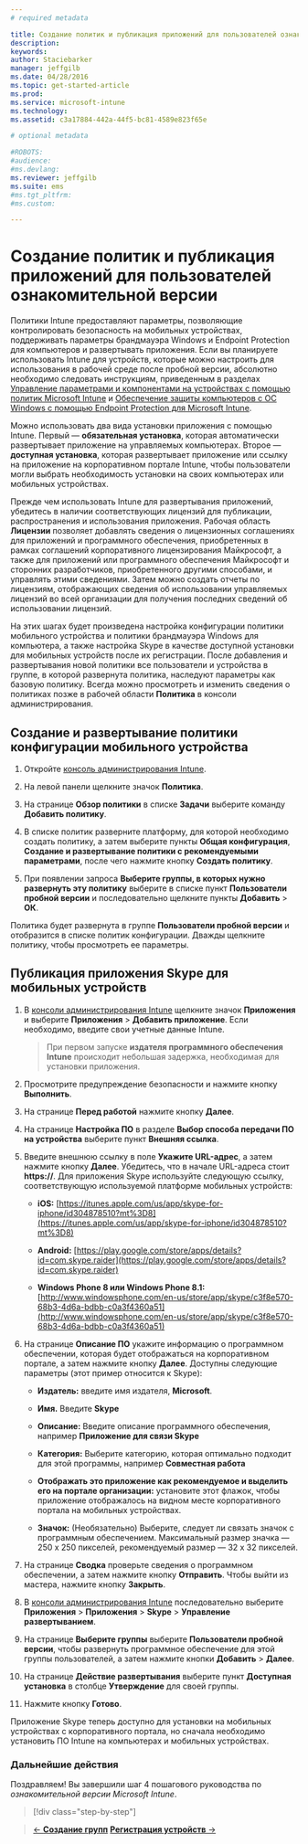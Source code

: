 ```yaml
---
# required metadata

title: Создание политик и публикация приложений для пользователей ознакомительной версии | Microsoft Intune
description:
keywords:
author: Staciebarker
manager: jeffgilb
ms.date: 04/28/2016
ms.topic: get-started-article
ms.prod:
ms.service: microsoft-intune
ms.technology:
ms.assetid: c3a17884-442a-44f5-bc81-4589e823f65e

# optional metadata

#ROBOTS:
#audience:
#ms.devlang:
ms.reviewer: jeffgilb
ms.suite: ems
#ms.tgt_pltfrm:
#ms.custom:

---
```



# Создание политик и публикация приложений для пользователей ознакомительной версии
Политики Intune предоставляют параметры, позволяющие контролировать безопасность на мобильных устройствах, поддерживать параметры брандмауэра Windows и Endpoint Protection для компьютеров и развертывать приложения. Если вы планируете использовать Intune для устройств, которые можно настроить для использования в рабочей среде после пробной версии, абсолютно необходимо следовать инструкциям, приведенным в разделах [Управление параметрами и компонентами на устройствах с помощью политик Microsoft Intune](/intune/deploy-use/manage-settings-and-features-on-your-devices-with-microsoft-intune-policies) и [Обеспечение защиты компьютеров с ОС Windows с помощью Endpoint Protection для Microsoft Intune](/intune/deploy-use/help-secure-windows-pcs-with-endpoint-protection-for-microsoft-intune).

Можно использовать два вида установки приложения с помощью Intune. Первый — **обязательная установка**, которая автоматически развертывает приложение на управляемых компьютерах. Второе — **доступная установка**, которая развертывает приложение или ссылку на приложение на корпоративном портале Intune, чтобы пользователи могли выбрать необходимость установки на своих компьютерах или мобильных устройствах.

Прежде чем использовать Intune для развертывания приложений, убедитесь в наличии соответствующих лицензий для публикации, распространения и использования приложения. Рабочая область **Лицензии** позволяет добавлять сведения о лицензионных соглашениях для приложений и программного обеспечения, приобретенных в рамках соглашений корпоративного лицензирования Майкрософт, а также для приложений или программного обеспечения Майкрософт и сторонних разработчиков, приобретенного другими способами, и управлять этими сведениями. Затем можно создать отчеты по лицензиям, отображающих сведения об использовании управляемых лицензий во всей организации для получения последних сведений об использовании лицензий.

На этих шагах будет произведена настройка конфигурации политики мобильного устройства и политики брандмауэра Windows для компьютера, а также настройка Skype в качестве доступной установки для мобильных устройств после их регистрации. После добавления и развертывания новой политики все пользователи и устройства в группе, в которой развернута политика, наследуют параметры как базовую политику. Всегда можно просмотреть и изменить сведения о политиках позже в рабочей области **Политика** в консоли администрирования.

## Создание и развертывание политики конфигурации мобильного устройства

1.  Откройте [консоль администрирования Intune](https://manage.microsoft.com/).

2.  На левой панели щелкните значок **Политика**.

3.  На странице **Обзор политики** в списке **Задачи** выберите команду **Добавить политику**.

4.  В списке политик разверните платформу, для которой необходимо создать политику, а затем выберите пункты **Общая конфигурация**, **Создание и развертывание политики с рекомендуемыми параметрами**, после чего нажмите кнопку **Создать политику**.

5.  При появлении запроса **Выберите группы, в которых нужно развернуть эту политику** выберите в списке пункт **Пользователи пробной версии** и последовательно щелкните пункты **Добавить** &gt; **ОК**.

Политика будет развернута в группе **Пользователи пробной версии** и отобразится в списке политик конфигурации. Дважды щелкните политику, чтобы просмотреть ее параметры.

## Публикация приложения Skype для мобильных устройств

1.  В [консоли администрирования Intune](https://manage.microsoft.com/) щелкните значок **Приложения** и выберите **Приложения** &gt; **Добавить приложение**. Если необходимо, введите свои учетные данные Intune.

    > При первом запуске **издателя программного обеспечения Intune** происходит небольшая задержка, необходимая для установки приложения.

2.  Просмотрите предупреждение безопасности и нажмите кнопку **Выполнить**.

3.  На странице **Перед работой** нажмите кнопку **Далее**.

4.  На странице **Настройка ПО** в разделе **Выбор способа передачи ПО на устройства** выберите пункт **Внешняя ссылка**.

5.  Введите внешнюю ссылку в поле **Укажите URL-адрес**, а затем нажмите кнопку **Далее**. Убедитесь, что в начале URL-адреса стоит **https://**. Для приложения Skype используйте следующую ссылку, соответствующую используемой платформе мобильных устройств:

    -   **iOS:** [https://itunes.apple.com/us/app/skype-for-iphone/id304878510?mt%3D8](https://itunes.apple.com/us/app/skype-for-iphone/id304878510?mt%3D8)

    -   **Android:** [https://play.google.com/store/apps/details?id=com.skype.raider](https://play.google.com/store/apps/details?id=com.skype.raider)

    -   **Windows Phone 8 или Windows Phone 8.1:** [http://www.windowsphone.com/en-us/store/app/skype/c3f8e570-68b3-4d6a-bdbb-c0a3f4360a51](http://www.windowsphone.com/en-us/store/app/skype/c3f8e570-68b3-4d6a-bdbb-c0a3f4360a51)

6.  На странице **Описание ПО** укажите информацию о программном обеспечении, которая будет отображаться на корпоративном портале, а затем нажмите кнопку **Далее**. Доступны следующие параметры (этот пример относится к Skype):

    -   **Издатель:** введите имя издателя, **Microsoft**.

    -   **Имя.** Введите **Skype**

    -   **Описание:** Введите описание программного обеспечения, например **Приложение для связи Skype**

    -   **Категория:** Выберите категорию, которая оптимально подходит для этой программы, например **Совместная работа**

    -   **Отображать это приложение как рекомендуемое и выделить его на портале организации:** установите этот флажок, чтобы приложение отображалось на видном месте корпоративного портала на мобильных устройствах.

    -   **Значок:**  (Необязательно) Выберите, следует ли связать значок с программным обеспечением. Максимальный размер значка — 250 x 250 пикселей, рекомендуемый размер — 32 x 32 пикселей.

7.  На странице **Сводка** проверьте сведения о программном обеспечении, а затем нажмите кнопку **Отправить**. Чтобы выйти из мастера, нажмите кнопку **Закрыть**.

8.  В [консоли администрирования Intune](https://manage.microsoft.com/) последовательно выберите **Приложения** &gt; **Приложения** &gt; **Skype** &gt; **Управление развертыванием**.

9. На странице **Выберите группы** выберите **Пользователи пробной версии**, чтобы развернуть программное обеспечение для этой группы пользователей, а затем нажмите кнопки **Добавить** &gt; **Далее**.

10. На странице **Действие развертывания** выберите пункт **Доступная установка** в столбце **Утверждение** для своей группы.

11. Нажмите кнопку **Готово**.

Приложение Skype теперь доступно для установки на мобильных устройствах с корпоративного портала, но сначала необходимо установить ПО Intune на компьютерах и мобильных устройствах.

### Дальнейшие действия
Поздравляем! Вы завершили шаг 4 пошагового руководства по *ознакомительной версии Microsoft Intune*.

>[!div class="step-by-step"]

>[&larr; **Создание групп**](.\get-started-with-a-30-day-trial-of-microsoft-intune-step-3.md)     [**Регистрация устройств** &rarr;](.\get-started-with-a-30-day-trial-of-microsoft-intune-step-5.md)  


<!--HONumber=May16_HO2-->


